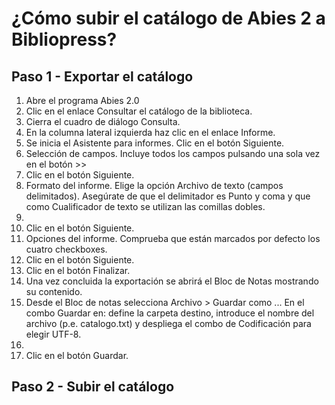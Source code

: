 # ¿Cómo subir el catálogo de Abies 2 a Bibliopress?
## Paso 1 - Exportar el catálogo
1. Abre el programa Abies 2.0
2. Clic en el enlace Consultar el catálogo de la biblioteca.
3. Cierra el cuadro de diálogo Consulta.
4. En la columna lateral izquierda haz clic en el enlace Informe.
5. Se inicia el Asistente para informes. Clic en el botón Siguiente.
6. Selección de campos. Incluye todos los campos pulsando una sola vez en el botón >>
7. Clic en el botón Siguiente.
8. Formato del informe. Elige la opción Archivo de texto (campos delimitados).
Asegúrate de que el delimitador es Punto y coma y que como Cualificador de texto se utilizan las
comillas dobles.
9.
10. Clic en el botón Siguiente.
11. Opciones del informe. Comprueba que están marcados por defecto los cuatro checkboxes.
12. Clic en el botón Siguiente.
13. Clic en el botón Finalizar.
14. Una vez concluida la exportación se abrirá el Bloc de Notas mostrando su contenido.
15. Desde el Bloc de notas selecciona Archivo > Guardar como ...
En el combo Guardar en: define la carpeta destino, introduce el nombre del archivo (p.e.
catalogo.txt) y despliega el combo de Codificación para elegir UTF-8.
16.
17. Clic en el botón Guardar.
## Paso 2 - Subir el catálogo
